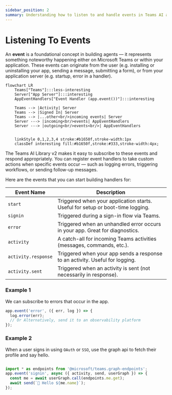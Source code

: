 ```yaml
---
sidebar_position: 2
summary: Understanding how to listen to and handle events in Teams AI applications, including user actions and application server events.
---
```


# Listening To Events

An **event** is a foundational concept in building agents — it represents something noteworthy happening either on Microsoft Teams or within your application. These events can originate from the user (e.g. installing or uninstalling your app, sending a message, submitting a form), or from your application server (e.g. startup, error in a handler).

```mermaid
flowchart LR
    Teams["Teams"]:::less-interesting
    Server["App Server"]:::interesting
    AppEventHandlers["Event Handler (app.event())"]:::interesting

    Teams --> |Activity| Server
    Teams --> |Signed In| Server
    Teams --> |...other<br/>incoming events| Server
    Server ---> |incoming<br/>events| AppEventHandlers
    Server ---> |outgoing<br/>events<br/>| AppEventHandlers


    linkStyle 0,1,2,3,4 stroke:#b1650f,stroke-width:1px
    classDef interesting fill:#b1650f,stroke:#333,stroke-width:4px;
```

The Teams AI Library v2 makes it easy to subscribe to these events and respond appropriately. You can register event handlers to take custom actions when specific events occur — such as logging errors, triggering workflows, or sending follow-up messages.

Here are the events that you can start building handlers for:

| **Event Name**      | **Description**                                                                |
| ------------------- | ------------------------------------------------------------------------------ |
| `start`             | Triggered when your application starts. Useful for setup or boot-time logging. |
| `signin`            | Triggered during a sign-in flow via Teams.                                     |
| `error`             | Triggered when an unhandled error occurs in your app. Great for diagnostics.   |
| `activity`          | A catch-all for incoming Teams activities (messages, commands, etc.).          |
| `activity.response` | Triggered when your app sends a response to an activity. Useful for logging.   |
| `activity.sent`     | Triggered when an activity is sent (not necessarily in response).              |

### Example 1

We can subscribe to errors that occur in the app.

```typescript
app.event('error', ({ err, log }) => {
  log.error(err);
  // Or Alternatively, send it to an observability platform
});
```

### Example 2

When a user signs in using `OAuth` or `SSO`, use the graph api to fetch their profile and say hello.

```typescript

import * as endpoints from '@microsoft/teams.graph-endpoints';
app.event('signin', async ({ activity, send, userGraph }) => {
  const me = await userGraph.call(endpoints.me.get);
  await send(`👋 Hello ${me.name}`);
});
```

